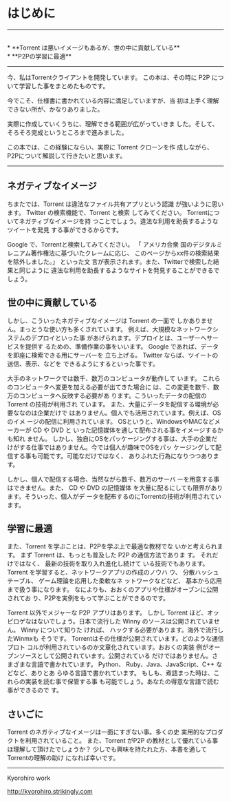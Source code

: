 # はじめに
<hr>
<br>
* **Torrent は悪いイメージもあるが、世の中に貢献している**
<br>
* **P2Pの学習に最適**

<br>
<hr>

今、私はTorrentクライアントを開発しています。
この本は、その時に
P2P について学習した事をまとめたものです。

今でこそ、仕様書に書かれている内容に満足していますが、当
初は上手く理解できない所が、かなりありました。

実際に作成していくうちに、理解できる範囲が広がっていきま
した。そして、そろそろ完成というところまで進みました。

この本では、この経験にならい、実際に Torrent クローンを作
成しながら、P2Pについて解説して行きたいと思います。

<hr style="page-break-before: always;">


## ネガティブなイメージ

ちまたでは、Torrent は違法なファイル共有アプリという認識
が強いように思います。 Twitter の検索機能で、Torrent と検索
してみてください。 Torrentについてネガティブなイメージを持
つことでしょう。違法な利用を助長するようなツイートを発見
する事ができるからです。

Google で、Torrentと検索してみてください。 「 アメリカ合衆
国のデジタルミレニアム著作権法に基づいたクレームに応じ、
このページからxx件の検索結果を除外しました。」 といった文
言が表示されます。また、Twitterで検索した結果と同じように
違法な利用を助長するようなサイトを発見することができるで
しょう。

## 世の中に貢献している

しかし、こういったネガティブなイメージは Torrent の一面で
しかありません。まっとうな使い方も多くされています。
例えば、大規模なネットワークシステムのデプロイといった事
があげられます。デプロイとは、ユーザーへサービスを提供す
るための、準備作業の事をいいます。
Google であれば、データを即座に検索できる用にサーバーを
立ち上げる。 Twitter ならば、ツイートの送信、表示、などを
できるようにするといった事です。


大手のネットワークでは数千、数万のコンピュータが動作して
います。
これらのコンピュータへ変更を加える必要が出てきた場合に
は、この変更を数千、数万のコンピュータへ反映する必要があ
ります。こういったデータの配信の Torrent の技術が利用され
ています。
また、大量にデータを配信する環境が必要ななのは企業だけで
はありません。個人でも活用されています。例えば、OSのイメ
ージの配信に利用されています。
OSというと、WindowsやMACなどメーカーが CD や DVD と
いった記憶媒体を通して配布される事をイメージするかも知れ
ません。
しかし、独自にOSをパッケージングする事は、大手の企業だ
けがする仕事ではありません。今では個人が趣味でOSをパッ
ケージングして配信する事も可能です。可能なだけではなく、
ありふれた行為になりつつあります。



しかし、個人で配信する場合、当然ながら数千、数万のサーバ
ーを用意する事はできません。また、 CD や DVD の記憶媒体
を大量に配るにしても限界があります。そういった、個人がデ
ータを配布するのにTorrentの技術が利用されています。


## 学習に最適

また、Torrent を学ぶことは、P2Pを学ぶ上で最適な教材でな
いかと考えられます。
まず Torrent は、もっとも普及した P2P の通信方法でありま
す。 それだけではなく、 最新の技術を取り入れ進化し続けて
いる技術でもあります。
Torrent を学習すると、ネットワークアプリの作成のノウハ
ウ、 分散ハッシュテーブル、 ゲーム理論を応用した柔軟なネ
ットワークなどなど、 基本から応用まで扱う事になります。
なによりも、おおくのアプリや仕様がオーブンに公開されてお
り、P2Pを実例をもって学ぶことができるのです。


 Torrent 以外でメジャーな P2P アプリはあります。 しかし Torrent
ほど、オッピロゲなはないでしょう。日本で流行した
Winny のソースは公開されていません。 Winny について知りた
ければ、 ハックする必要があります。海外で流行したWinmxも
そうです。
Torrentはその仕様が公開されています。どのような通信プロト
コルが利用されているのか文章化されています。おおくの実装
例がオープンソースとして公開されています。公開されている
だけではありません。さまざまな言語で書かれています。
Python、 Ruby、Java、JavaScript、C++ などなど、ありとあ
らゆる言語で書かれています。
もしも、煮詰まった時は、これらの実装を読む事で保管する事
も可能でしょう。あなたの得意な言語で読む事ができるので
す。

## さいごに

Torrent のネガティブなイメージは一面にすぎない事。多くの史
実用的なプロダクトを利用されていること。 また、Torrent がP2P の教材として優れている事ほ理解して頂けたでしょうか？
少しでも興味を持たれた方、本書を通してTorrentの理解の助け
になれば幸いです。



-------
Kyorohiro work

http://kyorohiro.strikingly.com



